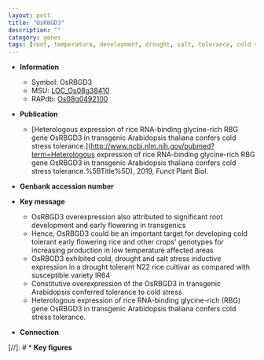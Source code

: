 ```yaml
---
layout: post
title: "OsRBGD3"
description: ""
category: genes
tags: [root, temperature, development, drought, salt, tolerance, cold stress, root development, salt stress, stress, stress tolerance]
---
```


* **Information**  
    + Symbol: OsRBGD3  
    + MSU: [LOC_Os08g38410](http://rice.uga.edu/cgi-bin/ORF_infopage.cgi?orf=LOC_Os08g38410)  
    + RAPdb: [Os08g0492100](http://rapdb.dna.affrc.go.jp/viewer/gbrowse_details/irgsp1?name=Os08g0492100)  

* **Publication**  
    + [Heterologous expression of rice RNA-binding glycine-rich RBG gene OsRBGD3 in transgenic Arabidopsis thaliana confers cold stress tolerance.](http://www.ncbi.nlm.nih.gov/pubmed?term=Heterologous expression of rice RNA-binding glycine-rich RBG gene OsRBGD3 in transgenic Arabidopsis thaliana confers cold stress tolerance.%5BTitle%5D), 2019, Funct Plant Biol.

* **Genbank accession number**  

* **Key message**  
    + OsRBGD3 overexpression also attributed to significant root development and early flowering in transgenics
    + Hence, OsRBGD3 could be an important target for developing cold tolerant early flowering rice and other crops' genotypes for increasing production in low temperature affected areas
    + OsRBGD3 exhibited cold, drought and salt stress inductive expression in a drought tolerant N22 rice cultivar as compared with susceptible variety IR64
    + Constitutive overexpression of the OsRBGD3 in transgenic Arabidopsis conferred tolerance to cold stress
    + Heterologous expression of rice RNA-binding glycine-rich (RBG) gene OsRBGD3 in transgenic Arabidopsis thaliana confers cold stress tolerance.

* **Connection**  

[//]: # * **Key figures**  


